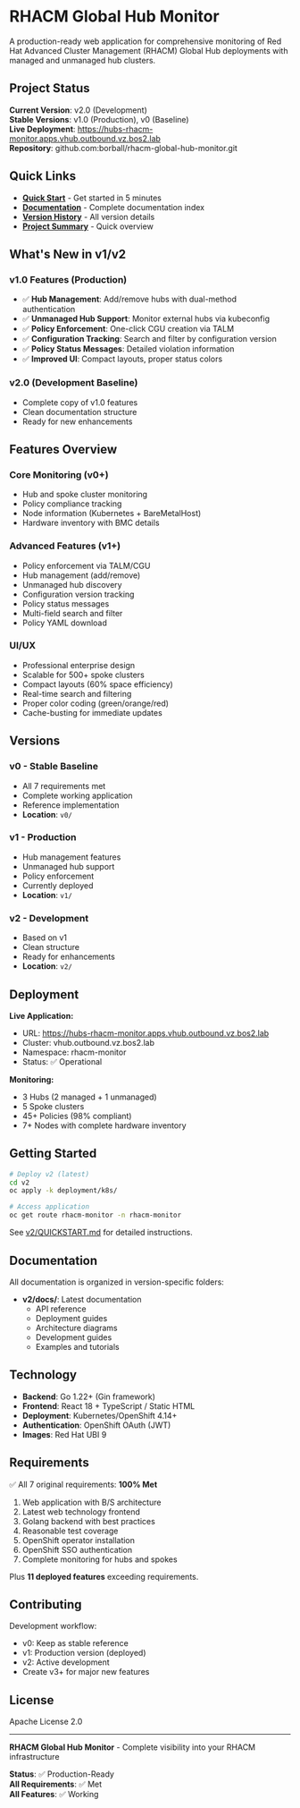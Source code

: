 # RHACM Global Hub Monitor

A production-ready web application for comprehensive monitoring of Red Hat Advanced Cluster Management (RHACM) Global Hub deployments with managed and unmanaged hub clusters.

## Project Status

**Current Version**: v2.0 (Development)  
**Stable Versions**: v1.0 (Production), v0 (Baseline)  
**Live Deployment**: https://hubs-rhacm-monitor.apps.vhub.outbound.vz.bos2.lab  
**Repository**: github.com:borball/rhacm-global-hub-monitor.git

## Quick Links

- **[Quick Start](v2/QUICKSTART.md)** - Get started in 5 minutes
- **[Documentation](v2/docs/README.md)** - Complete documentation index
- **[Version History](VERSION_HISTORY.md)** - All version details
- **[Project Summary](SUMMARY.md)** - Quick overview

## What's New in v1/v2

### v1.0 Features (Production)
- ✅ **Hub Management**: Add/remove hubs with dual-method authentication
- ✅ **Unmanaged Hub Support**: Monitor external hubs via kubeconfig
- ✅ **Policy Enforcement**: One-click CGU creation via TALM
- ✅ **Configuration Tracking**: Search and filter by configuration version
- ✅ **Policy Status Messages**: Detailed violation information
- ✅ **Improved UI**: Compact layouts, proper status colors

### v2.0 (Development Baseline)
- Complete copy of v1.0 features
- Clean documentation structure
- Ready for new enhancements

## Features Overview

### Core Monitoring (v0+)
- Hub and spoke cluster monitoring
- Policy compliance tracking
- Node information (Kubernetes + BareMetalHost)
- Hardware inventory with BMC details

### Advanced Features (v1+)
- Policy enforcement via TALM/CGU
- Hub management (add/remove)
- Unmanaged hub discovery
- Configuration version tracking
- Policy status messages
- Multi-field search and filter
- Policy YAML download

### UI/UX
- Professional enterprise design
- Scalable for 500+ spoke clusters
- Compact layouts (60% space efficiency)
- Real-time search and filtering
- Proper color coding (green/orange/red)
- Cache-busting for immediate updates

## Versions

### v0 - Stable Baseline
- All 7 requirements met
- Complete working application
- Reference implementation
- **Location**: `v0/`

### v1 - Production
- Hub management features
- Unmanaged hub support
- Policy enforcement
- Currently deployed
- **Location**: `v1/`

### v2 - Development
- Based on v1
- Clean structure
- Ready for enhancements
- **Location**: `v2/`

## Deployment

**Live Application:**
- URL: https://hubs-rhacm-monitor.apps.vhub.outbound.vz.bos2.lab
- Cluster: vhub.outbound.vz.bos2.lab
- Namespace: rhacm-monitor
- Status: ✅ Operational

**Monitoring:**
- 3 Hubs (2 managed + 1 unmanaged)
- 5 Spoke clusters
- 45+ Policies (98% compliant)
- 7+ Nodes with complete hardware inventory

## Getting Started

```bash
# Deploy v2 (latest)
cd v2
oc apply -k deployment/k8s/

# Access application
oc get route rhacm-monitor -n rhacm-monitor
```

See [v2/QUICKSTART.md](v2/QUICKSTART.md) for detailed instructions.

## Documentation

All documentation is organized in version-specific folders:

- **v2/docs/**: Latest documentation
  - API reference
  - Deployment guides
  - Architecture diagrams
  - Development guides
  - Examples and tutorials

## Technology

- **Backend**: Go 1.22+ (Gin framework)
- **Frontend**: React 18 + TypeScript / Static HTML
- **Deployment**: Kubernetes/OpenShift 4.14+
- **Authentication**: OpenShift OAuth (JWT)
- **Images**: Red Hat UBI 9

## Requirements

✅ All 7 original requirements: **100% Met**
1. Web application with B/S architecture
2. Latest web technology frontend
3. Golang backend with best practices
4. Reasonable test coverage
5. OpenShift operator installation
6. OpenShift SSO authentication
7. Complete monitoring for hubs and spokes

Plus **11 deployed features** exceeding requirements.

## Contributing

Development workflow:
- v0: Keep as stable reference
- v1: Production version (deployed)
- v2: Active development
- Create v3+ for major new features

## License

Apache License 2.0

---

**RHACM Global Hub Monitor** - Complete visibility into your RHACM infrastructure

**Status**: ✅ Production-Ready  
**All Requirements**: ✅ Met  
**All Features**: ✅ Working
